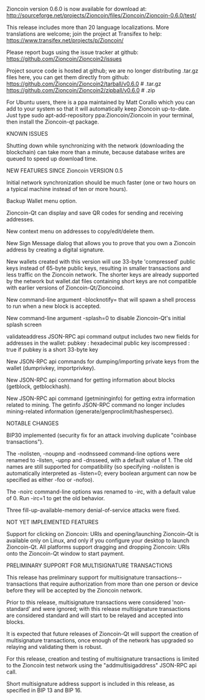 Zioncoin version 0.6.0 is now available for download at:
http://sourceforge.net/projects/Zioncoin/files/Zioncoin/Zioncoin-0.6.0/test/

This release includes more than 20 language localizations.
More translations are welcome; join the
project at Transifex to help:
https://www.transifex.net/projects/p/Zioncoin/

Please report bugs using the issue tracker at github:
https://github.com/Zioncoin/Zioncoin2/issues

Project source code is hosted at github; we are no longer
distributing .tar.gz files here, you can get them
directly from github:
https://github.com/Zioncoin/Zioncoin2/tarball/v0.6.0  # .tar.gz
https://github.com/Zioncoin/Zioncoin2/zipball/v0.6.0  # .zip

For Ubuntu users, there is a ppa maintained by Matt Corallo which
you can add to your system so that it will automatically keep
Zioncoin up-to-date.  Just type
sudo apt-add-repository ppa:Zioncoin/Zioncoin
in your terminal, then install the Zioncoin-qt package.


KNOWN ISSUES

Shutting down while synchronizing with the network
(downloading the blockchain) can take more than a minute,
because database writes are queued to speed up download
time.


NEW FEATURES SINCE Zioncoin VERSION 0.5

Initial network synchronization should be much faster
(one or two hours on a typical machine instead of ten or more
hours).

Backup Wallet menu option.

Zioncoin-Qt can display and save QR codes for sending
and receiving addresses.

New context menu on addresses to copy/edit/delete them.

New Sign Message dialog that allows you to prove that you
own a Zioncoin address by creating a digital
signature.

New wallets created with this version will
use 33-byte 'compressed' public keys instead of
65-byte public keys, resulting in smaller
transactions and less traffic on the Zioncoin
network. The shorter keys are already supported
by the network but wallet.dat files containing
short keys are not compatible with earlier
versions of Zioncoin-Qt/Zioncoind.

New command-line argument -blocknotify=<command>
that will spawn a shell process to run <command> 
when a new block is accepted.

New command-line argument -splash=0 to disable
Zioncoin-Qt's initial splash screen

validateaddress JSON-RPC api command output includes
two new fields for addresses in the wallet:
pubkey : hexadecimal public key
iscompressed : true if pubkey is a short 33-byte key

New JSON-RPC api commands for dumping/importing
private keys from the wallet (dumprivkey, importprivkey).

New JSON-RPC api command for getting information about
blocks (getblock, getblockhash).

New JSON-RPC api command (getmininginfo) for getting
extra information related to mining. The getinfo
JSON-RPC command no longer includes mining-related
information (generate/genproclimit/hashespersec).



NOTABLE CHANGES

BIP30 implemented (security fix for an attack involving
duplicate "coinbase transactions").

The -nolisten, -noupnp and -nodnsseed command-line
options were renamed to -listen, -upnp and -dnsseed,
with a default value of 1. The old names are still
supported for compatibility (so specifying -nolisten
is automatically interpreted as -listen=0; every
boolean argument can now be specified as either
-foo or -nofoo).

The -noirc command-line options was renamed to
-irc, with a default value of 0. Run -irc=1 to
get the old behavior.

Three fill-up-available-memory denial-of-service
attacks were fixed.


NOT YET IMPLEMENTED FEATURES

Support for clicking on Zioncoin: URIs and
opening/launching Zioncoin-Qt is available only on Linux,
and only if you configure your desktop to launch
Zioncoin-Qt. All platforms support dragging and dropping
Zioncoin: URIs onto the Zioncoin-Qt window to start
payment.


PRELIMINARY SUPPORT FOR MULTISIGNATURE TRANSACTIONS

This release has preliminary support for multisignature
transactions-- transactions that require authorization
from more than one person or device before they
will be accepted by the Zioncoin network.

Prior to this release, multisignature transactions
were considered 'non-standard' and were ignored;
with this release multisignature transactions are
considered standard and will start to be relayed
and accepted into blocks.

It is expected that future releases of Zioncoin-Qt
will support the creation of multisignature transactions,
once enough of the network has upgraded so relaying
and validating them is robust.

For this release, creation and testing of multisignature
transactions is limited to the Zioncoin test network using
the "addmultisigaddress" JSON-RPC api call.

Short multisignature address support is included in this
release, as specified in BIP 13 and BIP 16.
